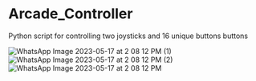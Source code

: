 # Arcade_Controller
Python script for controlling two joysticks and 16 unique buttons buttons 


![WhatsApp Image 2023-05-17 at 2 08 12 PM (1)](https://github.com/Anidragon/Arcade_Controller/assets/81329162/512ea315-5e33-4b8c-a2ac-d0de7ae59907)
![WhatsApp Image 2023-05-17 at 2 08 12 PM (2)](https://github.com/Anidragon/Arcade_Controller/assets/81329162/851ea119-5342-4e64-804e-5799e72fde89)
![WhatsApp Image 2023-05-17 at 2 08 12 PM](https://github.com/Anidragon/Arcade_Controller/assets/81329162/c8ccb1e7-7ed8-4d84-a758-9bdd715b7b35)
